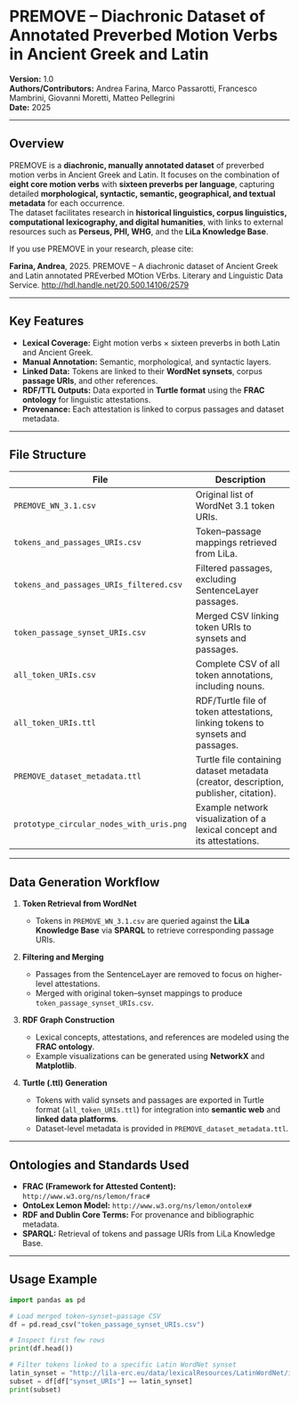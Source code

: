 # PREMOVE – Diachronic Dataset of Annotated Preverbed Motion Verbs in Ancient Greek and Latin

**Version:** 1.0  
**Authors/Contributors:** Andrea Farina, Marco Passarotti, Francesco Mambrini, Giovanni Moretti, Matteo Pellegrini  
**Date:** 2025  

---

## Overview

PREMOVE is a **diachronic, manually annotated dataset** of preverbed motion verbs in Ancient Greek and Latin. It focuses on the combination of **eight core motion verbs** with **sixteen preverbs per language**, capturing detailed **morphological, syntactic, semantic, geographical, and textual metadata** for each occurrence.  
The dataset facilitates research in **historical linguistics, corpus linguistics, computational lexicography, and digital humanities**, with links to external resources such as **Perseus, PHI, WHG**, and the **LiLa Knowledge Base**.

If you use PREMOVE in your research, please cite:

**Farina, Andrea**, 2025. PREMOVE – A diachronic dataset of Ancient Greek and Latin annotated PREverbed MOtion VErbs. Literary and Linguistic Data Service. http://hdl.handle.net/20.500.14106/2579

---

## Key Features

- **Lexical Coverage:** Eight motion verbs × sixteen preverbs in both Latin and Ancient Greek.  
- **Manual Annotation:** Semantic, morphological, and syntactic layers.  
- **Linked Data:** Tokens are linked to their **WordNet synsets**, corpus **passage URIs**, and other references.  
- **RDF/TTL Outputs:** Data exported in **Turtle format** using the **FRAC ontology** for linguistic attestations.  
- **Provenance:** Each attestation is linked to corpus passages and dataset metadata.  

---

## File Structure

| File | Description |
|------|-------------|
| `PREMOVE_WN_3.1.csv` | Original list of WordNet 3.1 token URIs. |
| `tokens_and_passages_URIs.csv` | Token–passage mappings retrieved from LiLa. |
| `tokens_and_passages_URIs_filtered.csv` | Filtered passages, excluding SentenceLayer passages. |
| `token_passage_synset_URIs.csv` | Merged CSV linking token URIs to synsets and passages. |
| `all_token_URIs.csv` | Complete CSV of all token annotations, including nouns. |
| `all_token_URIs.ttl` | RDF/Turtle file of token attestations, linking tokens to synsets and passages. |
| `PREMOVE_dataset_metadata.ttl` | Turtle file containing dataset metadata (creator, description, publisher, citation). |
| `prototype_circular_nodes_with_uris.png` | Example network visualization of a lexical concept and its attestations. |

---

## Data Generation Workflow

1. **Token Retrieval from WordNet**
    - Tokens in `PREMOVE_WN_3.1.csv` are queried against the **LiLa Knowledge Base** via **SPARQL** to retrieve corresponding passage URIs.

2. **Filtering and Merging**
    - Passages from the SentenceLayer are removed to focus on higher-level attestations.
    - Merged with original token–synset mappings to produce `token_passage_synset_URIs.csv`.

3. **RDF Graph Construction**
    - Lexical concepts, attestations, and references are modeled using the **FRAC ontology**.
    - Example visualizations can be generated using **NetworkX** and **Matplotlib**.

4. **Turtle (.ttl) Generation**
    - Tokens with valid synsets and passages are exported in Turtle format (`all_token_URIs.ttl`) for integration into **semantic web** and **linked data platforms**.
    - Dataset-level metadata is provided in `PREMOVE_dataset_metadata.ttl`.

---

## Ontologies and Standards Used

- **FRAC (Framework for Attested Content):** `http://www.w3.org/ns/lemon/frac#`  
- **OntoLex Lemon Model:** `http://www.w3.org/ns/lemon/ontolex#`  
- **RDF and Dublin Core Terms:** For provenance and bibliographic metadata.  
- **SPARQL:** Retrieval of tokens and passage URIs from LiLa Knowledge Base.  

---

## Usage Example

```python
import pandas as pd

# Load merged token–synset–passage CSV
df = pd.read_csv("token_passage_synset_URIs.csv")

# Inspect first few rows
print(df.head())

# Filter tokens linked to a specific Latin WordNet synset
latin_synset = "http://lila-erc.eu/data/lexicalResources/LatinWordNet/id/LexicalConcept/02013448-v"
subset = df[df["synset_URIs"] == latin_synset]
print(subset)
